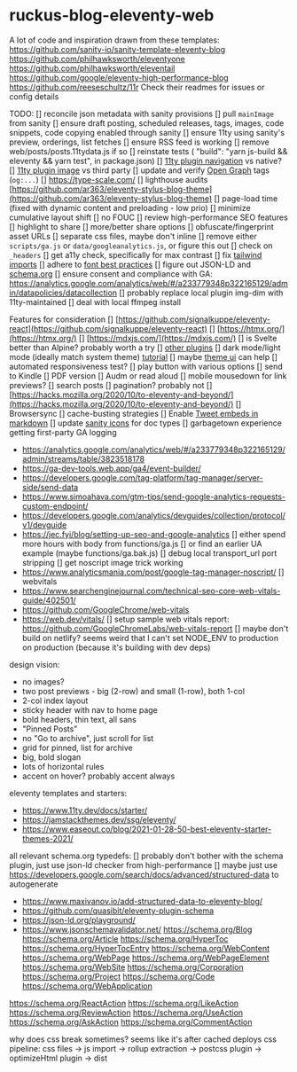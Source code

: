 # ruckus-blog-eleventy-web

A lot of code and inspiration drawn from these templates:
https://github.com/sanity-io/sanity-template-eleventy-blog
https://github.com/philhawksworth/eleventyone
https://github.com/philhawksworth/eleventail
https://github.com/google/eleventy-high-performance-blog
https://github.com/reeseschultz/11r
Check their readmes for issues or config details

TODO:
[] reconcile json metadata with sanity provisions
[] pull `mainImage` from sanity
[] ensure draft posting, scheduled releases, tags, images, code snippets, code copying enabled through sanity
[] ensure 11ty using sanity's preview, orderings, list fetches
[] ensure RSS feed is working
[] remove web/posts/posts.11tydata.js if so
[] reinstate tests ( "build": "yarn js-build && eleventy && yarn test", in package.json)
[] [11ty plugin navigation](https://www.11ty.dev/docs/plugins/navigation/) vs native?
[] [11ty plugin image](https://www.11ty.dev/docs/plugins/image/) vs third party
[] update and verify [Open Graph](https://ogp.me/) tags (`og:...`)
[] https://type-scale.com/
[] lighthouse audits [https://github.com/ar363/eleventy-stylus-blog-theme](https://github.com/ar363/eleventy-stylus-blog-theme)
[] page-load time (fixed with dynamic content and preloading - low prio)
[] minimize cumulative layout shift
[] no FOUC
[] review high-performance SEO features
[] highlight to share
[] more/better share options
[] obfuscate/fingerprint asset URLs
[] separate css files, maybe don't inline
[] remove either `scripts/ga.js` or `data/googleanalytics.js`, or figure this out
[] check on `_headers`
[] get a11y check, specifically for max contrast
[] fix [tailwind imports](https://tailwindcss.com/docs/using-with-preprocessors)
[] adhere to [font best practices](https://web.dev/font-best-practices/)
[] figure out JSON-LD and [schema.org](https://schema.org/docs/gs.html)
[] ensure consent and compliance with GA: https://analytics.google.com/analytics/web/#/a233779348p322165129/admin/datapolicies/datacollection
[] probably replace local plugin img-dim with 11ty-maintained
  [] deal with local ffmpeg install

Features for consideration
[] [https://github.com/signalkuppe/eleventy-react](https://github.com/signalkuppe/eleventy-react)
[] [https://htmx.org/](https://htmx.org/)
[] [https://mdxjs.com/](https://mdxjs.com/)
[] is Svelte better than Alpine? probably worth a try
[] [other plugins](https://www.11ty.dev/docs/plugins/)
[] dark mode/light mode (ideally match system theme) [tutorial](https://jec.fyi/blog/supporting-dark-mode)
  [] maybe [theme ui](https://github.com/deckchairlabs/eleventy-plugin-theme-ui) can help
[] automated responsiveness test?
[] play button with various options
  [] send to Kindle
  [] PDF version
  [] Audm or read aloud
[] mobile mousedown for link previews?
[] search posts
[] pagination? probably not
[] [https://hacks.mozilla.org/2020/10/to-eleventy-and-beyond/](https://hacks.mozilla.org/2020/10/to-eleventy-and-beyond/)
  [] Browsersync
  [] cache-busting strategies
[] Enable [Tweet embeds in markdown](https://orbit.love/blog/how-to-add-twitter-and-instagram-embeds-on-an-eleventy-website-using-sanity)
[] update [sanity icons](https://www.sanity.io/docs/icons-for-data-types) for doc types
[] garbagetown experience getting first-party GA logging
- https://analytics.google.com/analytics/web/#/a233779348p322165129/admin/streams/table/3823518178
- https://ga-dev-tools.web.app/ga4/event-builder/
- https://developers.google.com/tag-platform/tag-manager/server-side/send-data
- https://www.simoahava.com/gtm-tips/send-google-analytics-requests-custom-endpoint/
- https://developers.google.com/analytics/devguides/collection/protocol/v1/devguide
- https://jec.fyi/blog/setting-up-seo-and-google-analytics
  [] either spend more hours with body from functions/ga.js
  [] or find an earlier UA example (maybe functions/ga.bak.js)
  [] debug local transport_url port stripping
[] get noscript image trick working
- https://www.analyticsmania.com/post/google-tag-manager-noscript/
[] webvitals
- https://www.searchenginejournal.com/technical-seo-core-web-vitals-guide/402501/
- https://github.com/GoogleChrome/web-vitals
- https://web.dev/vitals/
  [] setup sample web vitals report: https://github.com/GoogleChromeLabs/web-vitals-report
[] maybe don't build on netlify? seems weird that I can't set NODE_ENV to production on production (because it's building with dev deps)


design vision:
- no images?
- two post previews - big (2-row) and small (1-row), both 1-col
- 2-col index layout
- sticky header with nav to home page
- bold headers, thin text, all sans
- "Pinned Posts"
- no "Go to archive", just scroll for list
- grid for pinned, list for archive
- big, bold slogan
- lots of horizontal rules
- accent on hover? probably accent always

eleventy templates and starters:
- https://www.11ty.dev/docs/starter/
- https://jamstackthemes.dev/ssg/eleventy/
- https://www.easeout.co/blog/2021-01-28-50-best-eleventy-starter-themes-2021/

all relevant schema.org typedefs:
[] probably don't bother with the schema plugin, just use json-ld checker from high-performance
[] maybe just use https://developers.google.com/search/docs/advanced/structured-data to autogenerate
- https://www.maxivanov.io/add-structured-data-to-eleventy-blog/
- https://github.com/quasibit/eleventy-plugin-schema
- https://json-ld.org/playground/
- https://www.jsonschemavalidator.net/
https://schema.org/Blog
https://schema.org/Article
https://schema.org/HyperToc
https://schema.org/HyperTocEntry
https://schema.org/WebContent
https://schema.org/WebPage
https://schema.org/WebPageElement
https://schema.org/WebSite
https://schema.org/Corporation
https://schema.org/Project
https://schema.org/Code
https://schema.org/WebApplication

https://schema.org/ReactAction
https://schema.org/LikeAction
https://schema.org/ReviewAction
https://schema.org/UseAction
https://schema.org/AskAction
https://schema.org/CommentAction

why does css break sometimes? seems like it's after cached deploys
css pipeline:
css files -> js import -> rollup extraction -> postcss plugin -> optimizeHtml plugin -> dist
